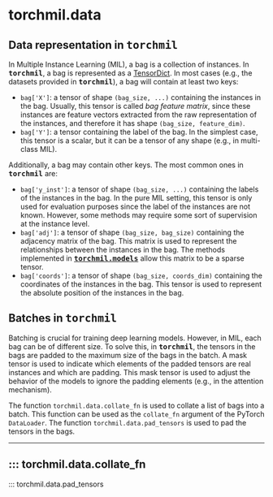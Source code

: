 # torchmil.data

## Data representation in <tt><b>torchmil</b></tt>

In Multiple Instance Learning (MIL), a bag is a collection of instances. 
In <tt><b>torchmil</b></tt>, a bag is represented as a [TensorDict](https://pytorch.org/tensordict/stable/index.html).
In most cases (e.g., the datasets provided in <tt><b>torchmil</b></tt>), a bag  will contain at least two keys:

- `bag['X']`: a tensor of shape `(bag_size, ...)` containing the instances in the bag. Usually, this tensor is called _bag feature matrix_, since these instances are feature vectors extracted from the raw representation of the instances, and therefore it has shape `(bag_size, feature_dim)`. 
- `bag['Y']`: a tensor containing the label of the bag. In the simplest case, this tensor is a scalar, but it can be a tensor of any shape (e.g., in multi-class MIL).

Additionally, a bag may contain other keys. The most common ones in <tt><b>torchmil</b></tt> are:

- `bag['y_inst']`: a tensor of shape `(bag_size, ...)` containing the labels of the instances in the bag. In the pure MIL setting, this tensor is only used for evaluation purposes since the label of the instances are not known. However, some methods may require some sort of supervision at the instance level.
- `bag['adj']`: a tensor of shape `(bag_size, bag_size)` containing the adjacency matrix of the bag. This matrix is used to represent the relationships between the instances in the bag. The methods implemented in [<tt><b>torchmil.models</b></tt>](../models/index.md) allow this matrix to be a sparse tensor.
- `bag['coords']`: a tensor of shape `(bag_size, coords_dim)` containing the coordinates of the instances in the bag. This tensor is used to represent the absolute position of the instances in the bag.

## Batches in <tt><b>torchmil</b></tt>

Batching is crucial for training deep learning models. However, in MIL, each bag can be of different size. To solve this, in <tt><b>torchmil</b></tt>, the tensors in the bags are padded to the maximum size of the bags in the batch. A mask tensor is used to indicate which elements of the padded tensors are real instances and which are padding. This mask tensor is used to adjust the behavior of the models to ignore the padding elements (e.g., in the attention mechanism). 

The function `torchmil.data.collate_fn` is used to collate a list of bags into a batch. This function can be used as the `collate_fn` argument of the PyTorch `DataLoader`. The function `torchmil.data.pad_tensors` is used to pad the tensors in the bags.

-------------------------
::: torchmil.data.collate_fn
-------------------------
::: torchmil.data.pad_tensors